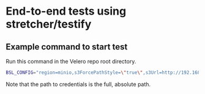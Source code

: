 # End-to-end tests using stretcher/testify

## Example command to start test

Run this command in the Velero repo root directory.

```bash
BSL_CONFIG="region=minio,s3ForcePathStyle=\"true\",s3Url=http://192.168.1.124:9000" BSL_PREFIX=veldat BSL_BUCKET=velero VELERO_IMAGE=projects.registry.vmware.com/tanzu_migrator/velero-pr3133:0.0.1 CREDS_FILE=~/go/src/github.com/vmware-tanzu/velero/frankie-secrets/credentials-minio PLUGIN_PROVIDER=aws make test-e2e-testify
```

Note that the path to credentials is the full, absolute path.
